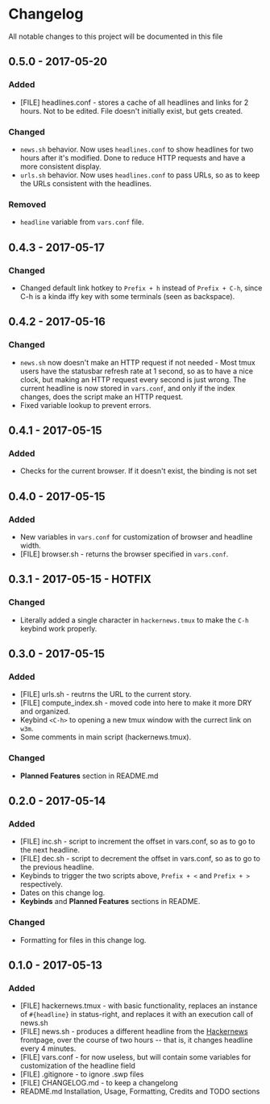 # Changelog
All notable changes to this project will be documented in this file

## 0.5.0 - 2017-05-20
### Added
 * [FILE] headlines.conf - stores a cache of all headlines and links for 2 hours. Not to be edited. File doesn't initially exist, but gets created.
### Changed
 * `news.sh` behavior. Now uses `headlines.conf` to show headlines for two hours after it's modified. Done to reduce HTTP requests and have a more consistent display.
 * `urls.sh` behavior. Now uses `headlines.conf` to pass URLs, so as to keep the URLs consistent with the headlines.
### Removed
 * `headline` variable from `vars.conf` file.

## 0.4.3 - 2017-05-17
### Changed
 * Changed default link hotkey to `Prefix + h` instead of `Prefix + C-h`, since C-h is a kinda iffy key with some terminals (seen as backspace). 

## 0.4.2 - 2017-05-16
### Changed
 * `news.sh` now doesn't make an HTTP request if not needed - Most tmux users have the statusbar refresh rate at 1 second, so as to have a nice clock, but making an HTTP request every second is just wrong. The current headline is now stored in `vars.conf`, and only if the index changes, does the script make an HTTP request.
 * Fixed variable lookup to prevent errors.

## 0.4.1 - 2017-05-15
### Added
 * Checks for the current browser. If it doesn't exist, the binding is not set

## 0.4.0 - 2017-05-15
### Added
 * New variables in `vars.conf` for customization of browser and headline width.
 * [FILE] browser.sh - returns the browser specified in `vars.conf`.

## 0.3.1 - 2017-05-15 - HOTFIX
### Changed
 * Literally added a single character in `hackernews.tmux` to make the `C-h` keybind work properly.

## 0.3.0 - 2017-05-15
### Added
 * [FILE] urls.sh - reutrns the URL to the current story.
 * [FILE] compute_index.sh - moved code into here to make it more DRY and organized.
 * Keybind `<C-h>` to opening a new tmux window with the currect link on `w3m`.
 * Some comments in main script (hackernews.tmux).
### Changed
 * **Planned Features** section in README.md

## 0.2.0 - 2017-05-14
### Added
 * [FILE] inc.sh - script to increment the offset in vars.conf, so as to go to the next headline.
 * [FILE] dec.sh - script to decrement the offset in vars.conf, so as to go to the previous headline.
 * Keybinds to trigger the two scripts above, `Prefix + <` and `Prefix + >` respectively.
 * Dates on this change log.
 * **Keybinds** and **Planned Features** sections in README.
### Changed
 * Formatting for files in this change log.

## 0.1.0 - 2017-05-13
### Added
 * [FILE] hackernews.tmux - with basic functionality, replaces an instance of `#{headline}` in status-right, and replaces it with an execution call of news.sh 
 * [FILE] news.sh - produces a different headline from the [Hackernews](https://news.ycombinator.com) frontpage, over the course of two hours -- that is, it changes headline every 4 minutes.
 * [FILE] vars.conf - for now useless, but will contain some variables for customization of the headline field
 * [FILE] .gitignore - to ignore .swp files
 * [FILE] CHANGELOG.md - to keep a changelong
 * README.md Installation, Usage, Formatting, Credits and TODO sections
